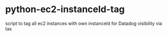 # python-ec2-instanceId-tag
script to tag all ec2 instances with own instanceId for Datadog visibility via tas
